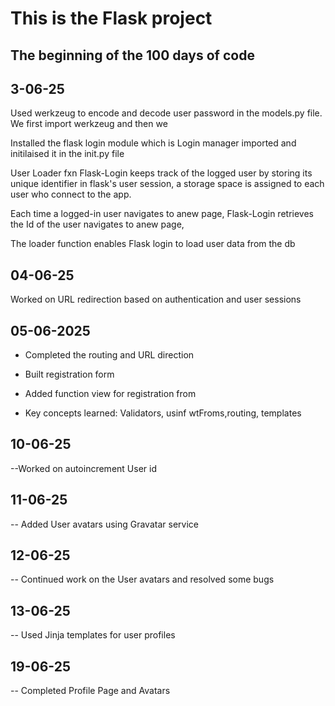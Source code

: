 
# This is the Flask project

## The beginning of the 100 days of code

## 3-06-25
Used werkzeug to encode and decode user password in the models.py file. We first import werkzeug and then we 

Installed the flask login module which is Login manager 
imported and initilaised it in the init.py file

User Loader fxn
Flask-Login keeps track of the logged user by storing its unique identifier in flask's user session, a storage space is assigned to each user who connect to the app.

Each time a logged-in user navigates to anew page, Flask-Login retrieves the Id of the user navigates to anew page,

The loader function enables Flask login to load user data from the db

## 04-06-25

Worked on URL redirection based on authentication and user sessions

## 05-06-2025
*  Completed the routing and URL direction

* Built registration form

* Added function view for registration from

* Key concepts learned: Validators, usinf wtFroms,routing, templates

## 10-06-25
--Worked on autoincrement User id

## 11-06-25
-- Added User avatars using Gravatar service
## 12-06-25
-- Continued work on the User avatars and resolved some bugs
## 13-06-25
-- Used Jinja templates for user profiles
## 19-06-25
-- Completed Profile Page and Avatars